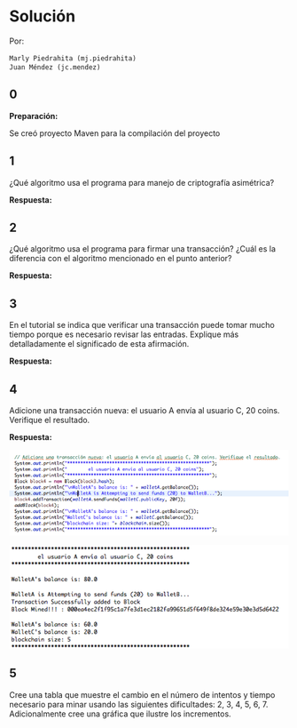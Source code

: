# Solución

Por:	 	
    
    Marly Piedrahita (mj.piedrahita)
    Juan Méndez (jc.mendez)

## 0

**Preparación:** 

Se creó proyecto Maven para la compilación del proyecto


## 1
¿Qué algoritmo usa el programa para manejo de criptografía asimétrica?

**Respuesta:**



## 2
¿Qué algoritmo usa el programa para firmar una transacción? ¿Cuál es la diferencia con el algoritmo mencionado en el punto anterior?

**Respuesta:**

## 3

En el tutorial se indica que verificar una transacción puede tomar mucho tiempo porque es necesario revisar las entradas. Explique más detalladamente el significado de esta afirmación.

**Respuesta:**

## 4
Adicione una transacción nueva: el usuario A envía al usuario C, 20 coins. Verifique el resultado.

**Respuesta:**

![Código](code.png)

![Ejecución](transaction.png)


## 5
Cree una tabla que muestre el cambio en el número de intentos y tiempo necesario para minar usando las siguientes dificultades: 2, 3, 4, 5, 6, 7. Adicionalmente cree una gráfica que ilustre los incrementos.
